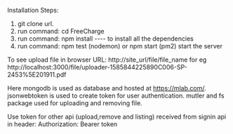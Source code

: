 Installation Steps:

1. git clone url.
2. run command: cd FreeCharge
3. run command: npm install ---- to install all the dependencies
4. run command: npm test (nodemon) or npm start (pm2) start the server

To see upload file in browser URL: http://site_url/file/file_name for eg http://localhost:3000/file/uploader-1585844225890C006-SP-2453%5E201911.pdf

Here mongodb is used as database and hosted at https://mlab.com/.
jsonwebtoken is used to create token for user authentication.
mutler and fs package used for uploading and removing file.

Use token for other api (upload,remove and listing) received from signin api in header:
Authorization: Bearer token
